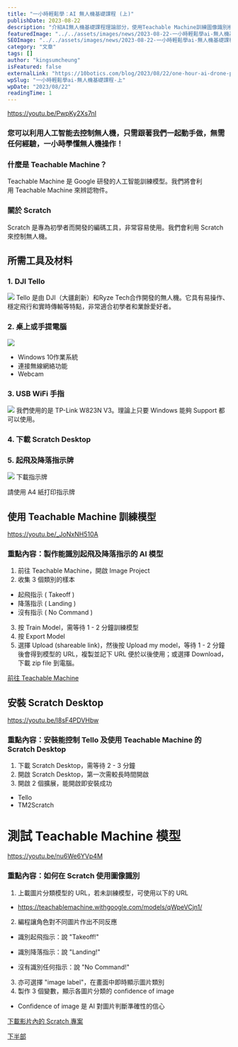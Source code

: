 ```yaml
---
title: "一小時輕鬆學：AI 無人機基礎課程 (上)"
publishDate: 2023-08-22
description: "介紹AI無人機基礎課程理論部分，使用Teachable Machine訓練圖像識別模型，結合Scratch編程控制DJI Tello無人機，一小時學會無人機AI操作技術。"
featuredImage: "../../assets/images/news/2023-08-22-一小時輕鬆學ai-無人機基礎課程-上/image1.png"
SEOImage: "../../assets/images/news/2023-08-22-一小時輕鬆學ai-無人機基礎課程-上/image1.png"
category: "文章"
tags: []
author: "kingsumcheung"
isFeatured: false
externalLink: "https://10botics.com/blog/2023/08/22/one-hour-ai-drone-part-1/"
wpSlug: "一小時輕鬆學ai-無人機基礎課程-上"
wpDate: "2023/08/22"
readingTime: 1
---
```


https://youtu.be/PwpKy2Xs7nI

### 您可以利用人工智能去控制無人機，只需跟著我們一起動手做，無需任何經驗，一小時學懂無人機操作！

### 什麼是 Teachable Machine？

Teachable Machine 是 Google 研發的人工智能訓練模型。我們將會利用 Teachable Machine 來辨認物件。

### 關於 Scratch

Scratch 是專為初學者而開發的編碼工具，非常容易使用。我們會利用 Scratch 來控制無人機。

## 所需工具及材料

### 1. DJI Tello

![](https://staging.10botics.com/wp-content/uploads/2023/08/Screenshot-2023-08-22-164800-1-1024x674.png)
Tello 是由 DJI（大疆創新）和Ryze Tech合作開發的無人機。它具有易操作、穩定飛行和實時傳輸等特點，非常適合初學者和業餘愛好者。

### 2. 桌上或手提電腦

![](https://staging.10botics.com/wp-content/uploads/2023/08/Screenshot-2023-08-22-165003-1.png)
- Windows 10作業系統
- 連接無線網絡功能
- Webcam

### 3. USB WiFi 手指

![](https://staging.10botics.com/wp-content/uploads/2023/08/Screenshot-2023-08-22-165325-1.png)
我們使用的是 TP-Link W823N V3。理論上只要 Windows 能夠 Support 都可以使用。

### 4. 下載 Scratch Desktop

### 5. 起飛及降落指示牌

![](https://staging.10botics.com/wp-content/uploads/2023/08/Screenshot-2023-08-22-180714.png)
下載指示牌

請使用 A4 紙打印指示牌

## 使用 Teachable Machine 訓練模型

https://youtu.be/_JoNxNH510A

### 重點內容：製作能識別起飛及降落指示的 AI 模型

1. 前往 Teachable Machine，開啟 Image Project
2. 收集 3 個類別的樣本
- 起飛指示 ( Takeoff )
- 降落指示 ( Landing )
- 沒有指示 ( No Command )
3. 按 Train Model，需等待 1 - 2 分鐘訓練模型
4. 按 Export Model
5. 選擇 Upload (shareable link)，然後按 Upload my model，等待 1 - 2 分鐘後會得到模型的 URL，複製並記下 URL 便於以後使用；或選擇 Download，下載 zip file 到電腦。

[前往 Teachable Machine](https://teachablemachine.withgoogle.com/train/image)

## 安裝 Scratch Desktop

https://youtu.be/I8sF4PDVHbw

### 重點內容：安裝能控制 Tello 及使用 Teachable Machine 的 Scratch Desktop

1. 下載 Scratch Desktop，需等待 2 - 3 分鐘
2. 開啟 Scratch Desktop，第一次需較長時間開啟
3. 開啟 2 個擴展，能開啟即安裝成功
- Tello
- TM2Scratch

# 測試 Teachable Machine 模型

https://youtu.be/nu6We6YVp4M

### 重點內容：如何在 Scratch 使用圖像識別

1. 上載圖片分類模型的 URL，若未訓練模型，可使用以下的 URL
- https://teachablemachine.withgoogle.com/models/qWpeVCjn1/
2. 編程讓角色對不同圖片作出不同反應

- 識別起飛指示：說 "Takeoff!"
- 識別降落指示：說 "Landing!"

- 沒有識別任何指示：說 "No Command!"
3. 亦可選擇 "image label"，在畫面中即時顯示圖片類別
4. 製作 3 個變數，顯示各圖片分類的 confidence of image
- Confidence of image 是 AI 對圖片判斷準確性的信心

[下載影片內的 Scratch 專案](https://drive.google.com/file/d/1XiUzHFpZE5sU3wTkKFoHs7TyMjcETKRY/view?usp=sharing)

[下半部](https://10botics.com/blog/one-hour-ai-drone-part-2)

